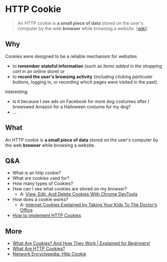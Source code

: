 # HTTP Cookie 

> An HTTP cookie is **a small piece of data** stored on the user's computer by the web **browser** while browsing a website. [[wiki](https://www.wikiwand.com/en/HTTP_cookie)]


## Why 

Cookies were designed to be a reliable mechanism for websites 

* to **remember stateful information** (such as *items added in the shopping cart* in an online store) or 
* to **record the user's browsing activity** (including clicking *particular buttons*, logging in, or recording which pages were visited in the past).

Interesting: 

* Is it because I see ads on Facebook for more dog costumes after I browswed Amazon for a Halloween costume for my dog?
* ...


## What 

An HTTP cookie is **a small piece of data** stored on the user's computer by the web **browser** while browsing a website. 

## Q&A 

* What is an http cookie? 
* What are cookies used for?  
* How many types of Cookies?
* How can I see what cookies are stored on my browser?  
	* A: [View, Edit, And Delete Cookies With Chrome DevTools](https://developers.google.com/web/tools/chrome-devtools/storage/cookies)
* How does a cookie works? 
	* A: [Internet Cookies Explained by Taking Your Kids To The Doctor’s Office](https://blog.codeanalogies.com/2018/06/02/internet-cookies-explained-by-taking-your-kids-to-the-doctors-office/)
* [How to implement HTTP Cookies](https://networkencyclopedia.com/http-cookie/#how-to-implement-http-cookies)



## More 

* [What Are Cookies? And How They Work | Explained for Beginners!
](https://www.youtube.com/watch?v=rdVPflECed8)
* [What Are HTTP Cookies?](https://www.addthis.com/academy/what-are-http-cookies/)
* [Network Encyclopedia: Http Cookie
](https://networkencyclopedia.com/http-cookie/)

